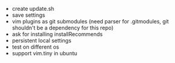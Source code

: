 * create update.sh
* save settings
* vim plugins as git submodules (need parser for .gitmodules, git shouldn't be a dependency for this repo)
* ask for installing installRecommends
* persistent local settings
* test on different os
* support vim.tiny in ubuntu
